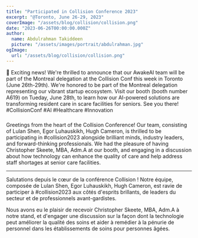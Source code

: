 ```yaml
---
title: "Participated in Collision Conference 2023"
excerpt: "@Toronto, June 26-29, 2023"
coverImage: "/assets/blog/collision/collision.png"
date: "2023-06-26T00:00:00.000Z"
author:
  name: Abdulrahman Takiddeen
  picture: "/assets/images/portrait/abdulrahman.jpg"
ogImage:
  url: "/assets/blog/collision/collision.png"
---
```


📣 Exciting news! We're thrilled to announce that our AwakeAI team will be part of the Montreal delegation at the Collision Conf this week in Toronto (June 26th-29th). We're honored to be part of the Montreal delegation representing our vibrant startup ecosystem. Visit our booth (booth number A619) on Tueday, June 28th, to learn how our AI-powered solutions are transforming resident care in scare facilities for seniors. See you there! #CollisionConf #AI #Healthcare #Innovation

###

Greetings from the heart of the Collision Conference! Our team, consisting of Lulan Shen, Egor Luhauskikh, Hugh Cameron, is thrilled to be participating in #collision2023 alongside brilliant minds, industry leaders, and forward-thinking professionals.
We had the pleasure of having Christopher Skeete, MBA, Adm.A at our booth, and engaging in a discussion about how technology can enhance the quality of care and help address staff shortages at senior care facilities.

---

Salutations depuis le cœur de la conférence Collision ! Notre équipe, composée de Lulan Shen, Egor Luhauskikh, Hugh Cameron, est ravie de participer à #collision2023 aux côtés d'esprits brillants, de leaders du secteur et de professionnels avant-gardistes.

Nous avons eu le plaisir de recevoir Christopher Skeete, MBA, Adm.A à notre stand, et d'engager une discussion sur la façon dont la technologie peut améliorer la qualité des soins et aider à remédier à la pénurie de personnel dans les établissements de soins pour personnes âgées.
